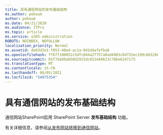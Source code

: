 ```yaml
---
title: 具有通信网站的发布基础结构
ms.author: pebaum
author: pebaum
ms.date: 04/21/2020
ms.audience: ITPro
ms.topic: article
ms.service: o365-administration
ROBOTS: NOINDEX, NOFOLLOW
localization_priority: Normal
ms.assetid: de63d2e1-f053-40ed-ac1a-041ddafefba0
ms.openlocfilehash: ff67f100052c5dfc844a27757a0ad4983c8d732ec199c601260206b1b621a085
ms.sourcegitcommit: b5f7da89a650d2915dc652449623c78be6247175
ms.translationtype: MT
ms.contentlocale: zh-CN
ms.lasthandoff: 08/05/2021
ms.locfileid: "54075354"
---
```

# <a name="publishing-infrastructure-with-a-communication-site"></a>具有通信网站的发布基础结构


通信网站SharePoint启用 SharePoint Server **发布基础结构** 功能。 
  
有关详细信息，请参阅[从发布网站转移到通信网站](https://docs.microsoft.com/sharepoint/publishing-sites-classic-to-modern-experience)。 
  

